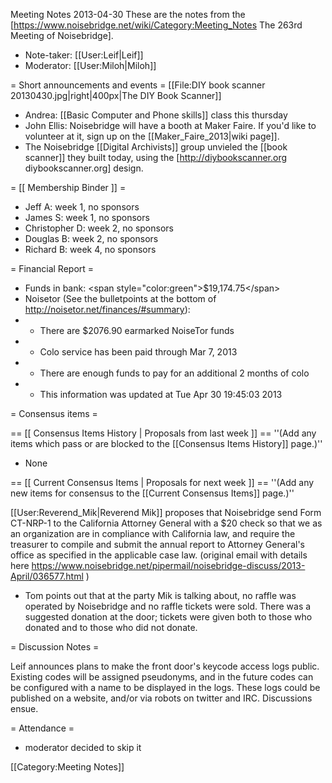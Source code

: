 Meeting Notes 2013-04-30 
 These are the notes from the [https://www.noisebridge.net/wiki/Category:Meeting_Notes The 263rd Meeting of Noisebridge].

* Note-taker: [[User:Leif|Leif]]
* Moderator: [[User:Miloh|Miloh]]

= Short announcements and events =
[[File:DIY book scanner 20130430.jpg|right|400px|The DIY Book Scanner]]
* Andrea: [[Basic Computer and Phone skills]] class this thursday
* John Ellis: Noisebridge will have a booth at Maker Faire. If you'd like to volunteer at it, sign up on the [[Maker_Faire_2013|wiki page]].
* The Noisebridge [[Digital Archivists]] group unvieled the [[book scanner]] they built today, using the [http://diybookscanner.org diybookscanner.org] design.

= [[ Membership Binder ]] =
* Jeff A: week 1, no sponsors
* James S: week 1, no sponsors
* Christopher D: week 2, no sponsors
* Douglas B: week 2, no sponsors
* Richard B: week 4, no sponsors

= Financial Report =
* Funds in bank: &lt;span style="color:green">$19,174.75&lt;/span>
* Noisetor (See the bulletpoints at the bottom of http://noisetor.net/finances/#summary):
* * There are $2076.90 earmarked NoiseTor funds
* * Colo service has been paid through Mar 7, 2013
* * There are enough funds to pay for an additional 2 months of colo
* * This information was updated at Tue Apr 30 19:45:03 2013

= Consensus items =

== [[ Consensus Items History | Proposals from last week ]] ==
''(Add any items which pass or are blocked to the [[Consensus Items History]] page.)''

* None

== [[ Current Consensus Items | Proposals for next week ]] ==
''(Add any new items for consensus to the [[Current Consensus Items]] page.)''

[[User:Reverend_Mik|Reverend Mik]] proposes that Noisebridge send Form CT-NRP-1 to the California Attorney General with a $20 check so that we as an organization are in compliance with California law, and require the treasurer to compile and submit the annual report to Attorney General's office as specified in the applicable case law. (original email with details here https://www.noisebridge.net/pipermail/noisebridge-discuss/2013-April/036577.html )

* Tom points out that at the party Mik is talking about, no raffle was operated by Noisebridge and no raffle tickets were sold. There was a suggested donation at the door; tickets were given both to those who donated and to those who did not donate.

= Discussion Notes =

Leif announces plans to make the front door's keycode access logs public. Existing codes will be assigned pseudonyms, and in the future codes can be configured with a name to be displayed in the logs. These logs could be published on a website, and/or via robots on twitter and IRC. Discussions ensue.

= Attendance =
* moderator decided to skip it

[[Category:Meeting Notes]]